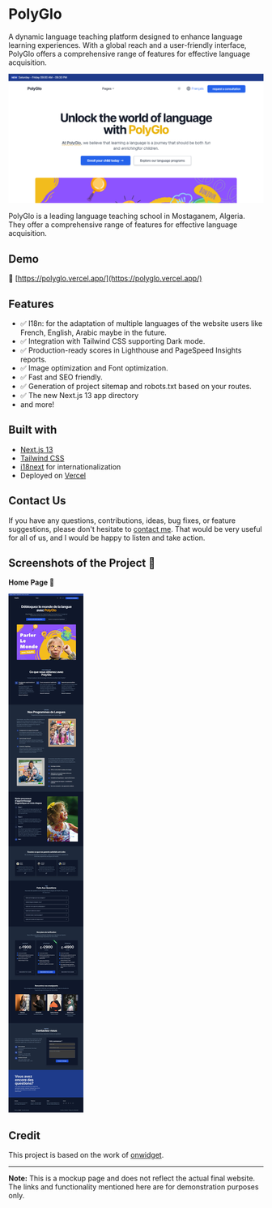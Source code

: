 # PolyGlo

A dynamic language teaching platform designed to enhance language learning experiences. With a global reach and a user-friendly interface, PolyGlo offers a comprehensive range of features for effective language acquisition.

<!-- [![PolyGlo](https://raw.githubusercontent.com/Dev-Dz27/portfolio/main/public/polyglo.vercel.app.jpeg)](https://polyglo.vercel.app) -->

[![PolyGlo](https://raw.githubusercontent.com/Dev-Dz27/PolyGlo/main/public/PolyGlo.png?token=GHSAT0AAAAAAB56S6CWF2WG6M6A5CA2Z2HOZFCXUIA)](https://polyglo.vercel.app)

PolyGlo is a leading language teaching school in Mostaganem, Algeria. They offer a comprehensive range of features for effective language acquisition.

## Demo

📌 [https://polyglo.vercel.app/](https://polyglo.vercel.app/)

## Features

- ✅ I18n: for the adaptation of multiple languages of the website users like French, English, Arabic maybe in the future.
- ✅ Integration with Tailwind CSS supporting Dark mode.
- ✅ Production-ready scores in Lighthouse and PageSpeed Insights reports.
- ✅ Image optimization and Font optimization.
- ✅ Fast and SEO friendly.
- ✅ Generation of project sitemap and robots.txt based on your routes.
- ✅ The new Next.js 13 app directory
- and more!

## Built with

- [Next.js 13](https://nextjs.org)
- [Tailwind CSS](https://tailwindcss.com)
- [i18next](https://www.i18next.com) for internationalization
- Deployed on [Vercel](https://vercel.com)

## Contact Us

If you have any questions, contributions, ideas, bug fixes, or feature suggestions, please don't hesitate to [contact me](mailto:th.dev.design@gmail.com). That would be very useful for all of us, and I would be happy to listen and take action.

## Screenshots of the Project 📸

**Home Page 🏡**

![Home page](https://raw.githubusercontent.com/Dev-Dz27/portfolio/main/public/polyglo.vercel.app.jpeg)


## Credit

This project is based on the work of [onwidget](https://github.com/onwidget).

---

**Note:** This is a mockup page and does not reflect the actual final website. The links and functionality mentioned here are for demonstration purposes only.
